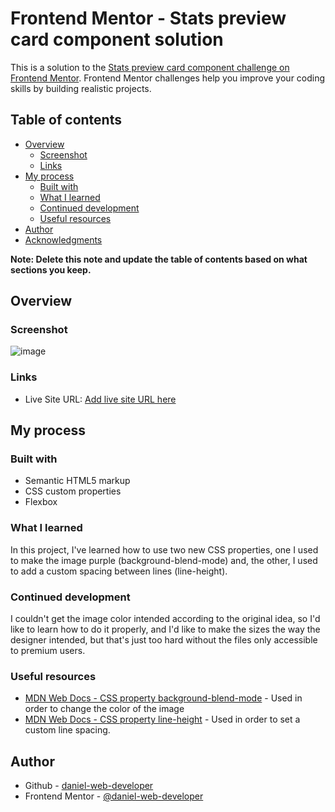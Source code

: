 # Frontend Mentor - Stats preview card component solution

This is a solution to the [Stats preview card component challenge on Frontend Mentor](https://www.frontendmentor.io/challenges/stats-preview-card-component-8JqbgoU62). Frontend Mentor challenges help you improve your coding skills by building realistic projects. 

## Table of contents

- [Overview](#overview)
  - [Screenshot](#screenshot)
  - [Links](#links)
- [My process](#my-process)
  - [Built with](#built-with)
  - [What I learned](#what-i-learned)
  - [Continued development](#continued-development)
  - [Useful resources](#useful-resources)
- [Author](#author)
- [Acknowledgments](#acknowledgments)

**Note: Delete this note and update the table of contents based on what sections you keep.**

## Overview

### Screenshot

![image](https://user-images.githubusercontent.com/107224353/174644642-5a1019d6-eaab-49f5-9df5-36fe90227570.png)

### Links

- Live Site URL: [Add live site URL here](https://your-live-site-url.com)

## My process

### Built with

- Semantic HTML5 markup
- CSS custom properties
- Flexbox

### What I learned

In this project, I've learned how to use two new CSS properties, one I used to make the image purple (background-blend-mode) and, the other, I used to add a custom spacing between lines (line-height).

### Continued development

I couldn't get the image color intended according to the original idea, so I'd like to learn how to do it properly, and I'd like to make the sizes the way the designer intended, but that's just too hard without the files only accessible to premium users.

### Useful resources

- [MDN Web Docs - CSS property background-blend-mode](https://developer.mozilla.org/en-US/docs/Web/CSS/background-blend-mode) - Used in order to change the color of the image
- [MDN Web Docs - CSS property line-height](https://developer.mozilla.org/en-US/docs/Web/CSS/line-height) - Used in order to set a custom line spacing.

## Author

- Github - [daniel-web-developer](https://github.com/daniel-web-developer/)
- Frontend Mentor - [@daniel-web-developer](https://www.frontendmentor.io/profile/daniel-web-developer)
